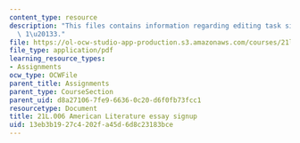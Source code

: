```yaml
---
content_type: resource
description: "This files contains information regarding editing task signup for essays\
  \ 1\u20133."
file: https://ol-ocw-studio-app-production.s3.amazonaws.com/courses/21l-006-american-literature-spring-2013/13eb3b1927c4202fa45d6d8c23183bce_MIT21L_006S13_essaysignup.pdf
file_type: application/pdf
learning_resource_types:
- Assignments
ocw_type: OCWFile
parent_title: Assignments
parent_type: CourseSection
parent_uid: d8a27106-7fe9-6636-0c20-d6f0fb73fcc1
resourcetype: Document
title: 21L.006 American Literature essay signup
uid: 13eb3b19-27c4-202f-a45d-6d8c23183bce
---
```

